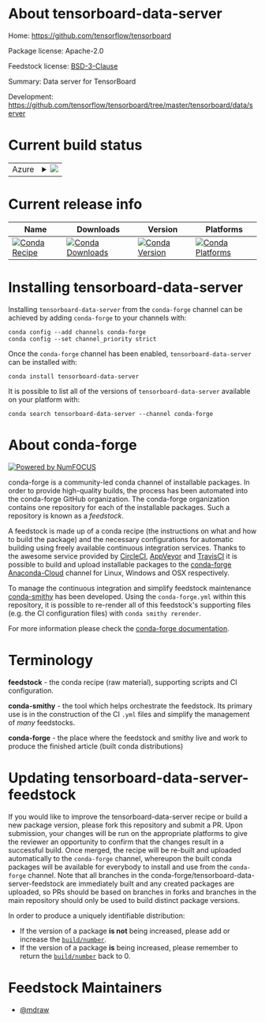 About tensorboard-data-server
=============================

Home: https://github.com/tensorflow/tensorboard

Package license: Apache-2.0

Feedstock license: [BSD-3-Clause](https://github.com/conda-forge/tensorboard-data-server-feedstock/blob/master/LICENSE.txt)

Summary: Data server for TensorBoard

Development: https://github.com/tensorflow/tensorboard/tree/master/tensorboard/data/server

Current build status
====================


<table>
    
  <tr>
    <td>Azure</td>
    <td>
      <details>
        <summary>
          <a href="https://dev.azure.com/conda-forge/feedstock-builds/_build/latest?definitionId=12968&branchName=master">
            <img src="https://dev.azure.com/conda-forge/feedstock-builds/_apis/build/status/tensorboard-data-server-feedstock?branchName=master">
          </a>
        </summary>
        <table>
          <thead><tr><th>Variant</th><th>Status</th></tr></thead>
          <tbody><tr>
              <td>linux_64_openssl1.1.1python3.7.____73_pypy</td>
              <td>
                <a href="https://dev.azure.com/conda-forge/feedstock-builds/_build/latest?definitionId=12968&branchName=master">
                  <img src="https://dev.azure.com/conda-forge/feedstock-builds/_apis/build/status/tensorboard-data-server-feedstock?branchName=master&jobName=linux&configuration=linux_64_openssl1.1.1python3.7.____73_pypy" alt="variant">
                </a>
              </td>
            </tr><tr>
              <td>linux_64_openssl1.1.1python3.7.____cpython</td>
              <td>
                <a href="https://dev.azure.com/conda-forge/feedstock-builds/_build/latest?definitionId=12968&branchName=master">
                  <img src="https://dev.azure.com/conda-forge/feedstock-builds/_apis/build/status/tensorboard-data-server-feedstock?branchName=master&jobName=linux&configuration=linux_64_openssl1.1.1python3.7.____cpython" alt="variant">
                </a>
              </td>
            </tr><tr>
              <td>linux_64_openssl1.1.1python3.8.____cpython</td>
              <td>
                <a href="https://dev.azure.com/conda-forge/feedstock-builds/_build/latest?definitionId=12968&branchName=master">
                  <img src="https://dev.azure.com/conda-forge/feedstock-builds/_apis/build/status/tensorboard-data-server-feedstock?branchName=master&jobName=linux&configuration=linux_64_openssl1.1.1python3.8.____cpython" alt="variant">
                </a>
              </td>
            </tr><tr>
              <td>linux_64_openssl1.1.1python3.9.____cpython</td>
              <td>
                <a href="https://dev.azure.com/conda-forge/feedstock-builds/_build/latest?definitionId=12968&branchName=master">
                  <img src="https://dev.azure.com/conda-forge/feedstock-builds/_apis/build/status/tensorboard-data-server-feedstock?branchName=master&jobName=linux&configuration=linux_64_openssl1.1.1python3.9.____cpython" alt="variant">
                </a>
              </td>
            </tr><tr>
              <td>linux_64_openssl3python3.7.____73_pypy</td>
              <td>
                <a href="https://dev.azure.com/conda-forge/feedstock-builds/_build/latest?definitionId=12968&branchName=master">
                  <img src="https://dev.azure.com/conda-forge/feedstock-builds/_apis/build/status/tensorboard-data-server-feedstock?branchName=master&jobName=linux&configuration=linux_64_openssl3python3.7.____73_pypy" alt="variant">
                </a>
              </td>
            </tr><tr>
              <td>linux_64_openssl3python3.7.____cpython</td>
              <td>
                <a href="https://dev.azure.com/conda-forge/feedstock-builds/_build/latest?definitionId=12968&branchName=master">
                  <img src="https://dev.azure.com/conda-forge/feedstock-builds/_apis/build/status/tensorboard-data-server-feedstock?branchName=master&jobName=linux&configuration=linux_64_openssl3python3.7.____cpython" alt="variant">
                </a>
              </td>
            </tr><tr>
              <td>linux_64_openssl3python3.8.____cpython</td>
              <td>
                <a href="https://dev.azure.com/conda-forge/feedstock-builds/_build/latest?definitionId=12968&branchName=master">
                  <img src="https://dev.azure.com/conda-forge/feedstock-builds/_apis/build/status/tensorboard-data-server-feedstock?branchName=master&jobName=linux&configuration=linux_64_openssl3python3.8.____cpython" alt="variant">
                </a>
              </td>
            </tr><tr>
              <td>linux_64_openssl3python3.9.____cpython</td>
              <td>
                <a href="https://dev.azure.com/conda-forge/feedstock-builds/_build/latest?definitionId=12968&branchName=master">
                  <img src="https://dev.azure.com/conda-forge/feedstock-builds/_apis/build/status/tensorboard-data-server-feedstock?branchName=master&jobName=linux&configuration=linux_64_openssl3python3.9.____cpython" alt="variant">
                </a>
              </td>
            </tr><tr>
              <td>osx_64_openssl1.1.1python3.7.____73_pypy</td>
              <td>
                <a href="https://dev.azure.com/conda-forge/feedstock-builds/_build/latest?definitionId=12968&branchName=master">
                  <img src="https://dev.azure.com/conda-forge/feedstock-builds/_apis/build/status/tensorboard-data-server-feedstock?branchName=master&jobName=osx&configuration=osx_64_openssl1.1.1python3.7.____73_pypy" alt="variant">
                </a>
              </td>
            </tr><tr>
              <td>osx_64_openssl1.1.1python3.7.____cpython</td>
              <td>
                <a href="https://dev.azure.com/conda-forge/feedstock-builds/_build/latest?definitionId=12968&branchName=master">
                  <img src="https://dev.azure.com/conda-forge/feedstock-builds/_apis/build/status/tensorboard-data-server-feedstock?branchName=master&jobName=osx&configuration=osx_64_openssl1.1.1python3.7.____cpython" alt="variant">
                </a>
              </td>
            </tr><tr>
              <td>osx_64_openssl1.1.1python3.8.____cpython</td>
              <td>
                <a href="https://dev.azure.com/conda-forge/feedstock-builds/_build/latest?definitionId=12968&branchName=master">
                  <img src="https://dev.azure.com/conda-forge/feedstock-builds/_apis/build/status/tensorboard-data-server-feedstock?branchName=master&jobName=osx&configuration=osx_64_openssl1.1.1python3.8.____cpython" alt="variant">
                </a>
              </td>
            </tr><tr>
              <td>osx_64_openssl1.1.1python3.9.____cpython</td>
              <td>
                <a href="https://dev.azure.com/conda-forge/feedstock-builds/_build/latest?definitionId=12968&branchName=master">
                  <img src="https://dev.azure.com/conda-forge/feedstock-builds/_apis/build/status/tensorboard-data-server-feedstock?branchName=master&jobName=osx&configuration=osx_64_openssl1.1.1python3.9.____cpython" alt="variant">
                </a>
              </td>
            </tr><tr>
              <td>osx_64_openssl3python3.7.____73_pypy</td>
              <td>
                <a href="https://dev.azure.com/conda-forge/feedstock-builds/_build/latest?definitionId=12968&branchName=master">
                  <img src="https://dev.azure.com/conda-forge/feedstock-builds/_apis/build/status/tensorboard-data-server-feedstock?branchName=master&jobName=osx&configuration=osx_64_openssl3python3.7.____73_pypy" alt="variant">
                </a>
              </td>
            </tr><tr>
              <td>osx_64_openssl3python3.7.____cpython</td>
              <td>
                <a href="https://dev.azure.com/conda-forge/feedstock-builds/_build/latest?definitionId=12968&branchName=master">
                  <img src="https://dev.azure.com/conda-forge/feedstock-builds/_apis/build/status/tensorboard-data-server-feedstock?branchName=master&jobName=osx&configuration=osx_64_openssl3python3.7.____cpython" alt="variant">
                </a>
              </td>
            </tr><tr>
              <td>osx_64_openssl3python3.8.____cpython</td>
              <td>
                <a href="https://dev.azure.com/conda-forge/feedstock-builds/_build/latest?definitionId=12968&branchName=master">
                  <img src="https://dev.azure.com/conda-forge/feedstock-builds/_apis/build/status/tensorboard-data-server-feedstock?branchName=master&jobName=osx&configuration=osx_64_openssl3python3.8.____cpython" alt="variant">
                </a>
              </td>
            </tr><tr>
              <td>osx_64_openssl3python3.9.____cpython</td>
              <td>
                <a href="https://dev.azure.com/conda-forge/feedstock-builds/_build/latest?definitionId=12968&branchName=master">
                  <img src="https://dev.azure.com/conda-forge/feedstock-builds/_apis/build/status/tensorboard-data-server-feedstock?branchName=master&jobName=osx&configuration=osx_64_openssl3python3.9.____cpython" alt="variant">
                </a>
              </td>
            </tr><tr>
              <td>osx_arm64_openssl1.1.1python3.8.____cpython</td>
              <td>
                <a href="https://dev.azure.com/conda-forge/feedstock-builds/_build/latest?definitionId=12968&branchName=master">
                  <img src="https://dev.azure.com/conda-forge/feedstock-builds/_apis/build/status/tensorboard-data-server-feedstock?branchName=master&jobName=osx&configuration=osx_arm64_openssl1.1.1python3.8.____cpython" alt="variant">
                </a>
              </td>
            </tr><tr>
              <td>osx_arm64_openssl1.1.1python3.9.____cpython</td>
              <td>
                <a href="https://dev.azure.com/conda-forge/feedstock-builds/_build/latest?definitionId=12968&branchName=master">
                  <img src="https://dev.azure.com/conda-forge/feedstock-builds/_apis/build/status/tensorboard-data-server-feedstock?branchName=master&jobName=osx&configuration=osx_arm64_openssl1.1.1python3.9.____cpython" alt="variant">
                </a>
              </td>
            </tr><tr>
              <td>osx_arm64_openssl3python3.8.____cpython</td>
              <td>
                <a href="https://dev.azure.com/conda-forge/feedstock-builds/_build/latest?definitionId=12968&branchName=master">
                  <img src="https://dev.azure.com/conda-forge/feedstock-builds/_apis/build/status/tensorboard-data-server-feedstock?branchName=master&jobName=osx&configuration=osx_arm64_openssl3python3.8.____cpython" alt="variant">
                </a>
              </td>
            </tr><tr>
              <td>osx_arm64_openssl3python3.9.____cpython</td>
              <td>
                <a href="https://dev.azure.com/conda-forge/feedstock-builds/_build/latest?definitionId=12968&branchName=master">
                  <img src="https://dev.azure.com/conda-forge/feedstock-builds/_apis/build/status/tensorboard-data-server-feedstock?branchName=master&jobName=osx&configuration=osx_arm64_openssl3python3.9.____cpython" alt="variant">
                </a>
              </td>
            </tr><tr>
              <td>win_64_python3.7.____73_pypy</td>
              <td>
                <a href="https://dev.azure.com/conda-forge/feedstock-builds/_build/latest?definitionId=12968&branchName=master">
                  <img src="https://dev.azure.com/conda-forge/feedstock-builds/_apis/build/status/tensorboard-data-server-feedstock?branchName=master&jobName=win&configuration=win_64_python3.7.____73_pypy" alt="variant">
                </a>
              </td>
            </tr><tr>
              <td>win_64_python3.7.____cpython</td>
              <td>
                <a href="https://dev.azure.com/conda-forge/feedstock-builds/_build/latest?definitionId=12968&branchName=master">
                  <img src="https://dev.azure.com/conda-forge/feedstock-builds/_apis/build/status/tensorboard-data-server-feedstock?branchName=master&jobName=win&configuration=win_64_python3.7.____cpython" alt="variant">
                </a>
              </td>
            </tr><tr>
              <td>win_64_python3.8.____cpython</td>
              <td>
                <a href="https://dev.azure.com/conda-forge/feedstock-builds/_build/latest?definitionId=12968&branchName=master">
                  <img src="https://dev.azure.com/conda-forge/feedstock-builds/_apis/build/status/tensorboard-data-server-feedstock?branchName=master&jobName=win&configuration=win_64_python3.8.____cpython" alt="variant">
                </a>
              </td>
            </tr><tr>
              <td>win_64_python3.9.____cpython</td>
              <td>
                <a href="https://dev.azure.com/conda-forge/feedstock-builds/_build/latest?definitionId=12968&branchName=master">
                  <img src="https://dev.azure.com/conda-forge/feedstock-builds/_apis/build/status/tensorboard-data-server-feedstock?branchName=master&jobName=win&configuration=win_64_python3.9.____cpython" alt="variant">
                </a>
              </td>
            </tr>
          </tbody>
        </table>
      </details>
    </td>
  </tr>
</table>

Current release info
====================

| Name | Downloads | Version | Platforms |
| --- | --- | --- | --- |
| [![Conda Recipe](https://img.shields.io/badge/recipe-tensorboard--data--server-green.svg)](https://anaconda.org/conda-forge/tensorboard-data-server) | [![Conda Downloads](https://img.shields.io/conda/dn/conda-forge/tensorboard-data-server.svg)](https://anaconda.org/conda-forge/tensorboard-data-server) | [![Conda Version](https://img.shields.io/conda/vn/conda-forge/tensorboard-data-server.svg)](https://anaconda.org/conda-forge/tensorboard-data-server) | [![Conda Platforms](https://img.shields.io/conda/pn/conda-forge/tensorboard-data-server.svg)](https://anaconda.org/conda-forge/tensorboard-data-server) |

Installing tensorboard-data-server
==================================

Installing `tensorboard-data-server` from the `conda-forge` channel can be achieved by adding `conda-forge` to your channels with:

```
conda config --add channels conda-forge
conda config --set channel_priority strict
```

Once the `conda-forge` channel has been enabled, `tensorboard-data-server` can be installed with:

```
conda install tensorboard-data-server
```

It is possible to list all of the versions of `tensorboard-data-server` available on your platform with:

```
conda search tensorboard-data-server --channel conda-forge
```


About conda-forge
=================

[![Powered by NumFOCUS](https://img.shields.io/badge/powered%20by-NumFOCUS-orange.svg?style=flat&colorA=E1523D&colorB=007D8A)](http://numfocus.org)

conda-forge is a community-led conda channel of installable packages.
In order to provide high-quality builds, the process has been automated into the
conda-forge GitHub organization. The conda-forge organization contains one repository
for each of the installable packages. Such a repository is known as a *feedstock*.

A feedstock is made up of a conda recipe (the instructions on what and how to build
the package) and the necessary configurations for automatic building using freely
available continuous integration services. Thanks to the awesome service provided by
[CircleCI](https://circleci.com/), [AppVeyor](https://www.appveyor.com/)
and [TravisCI](https://travis-ci.com/) it is possible to build and upload installable
packages to the [conda-forge](https://anaconda.org/conda-forge)
[Anaconda-Cloud](https://anaconda.org/) channel for Linux, Windows and OSX respectively.

To manage the continuous integration and simplify feedstock maintenance
[conda-smithy](https://github.com/conda-forge/conda-smithy) has been developed.
Using the ``conda-forge.yml`` within this repository, it is possible to re-render all of
this feedstock's supporting files (e.g. the CI configuration files) with ``conda smithy rerender``.

For more information please check the [conda-forge documentation](https://conda-forge.org/docs/).

Terminology
===========

**feedstock** - the conda recipe (raw material), supporting scripts and CI configuration.

**conda-smithy** - the tool which helps orchestrate the feedstock.
                   Its primary use is in the construction of the CI ``.yml`` files
                   and simplify the management of *many* feedstocks.

**conda-forge** - the place where the feedstock and smithy live and work to
                  produce the finished article (built conda distributions)


Updating tensorboard-data-server-feedstock
==========================================

If you would like to improve the tensorboard-data-server recipe or build a new
package version, please fork this repository and submit a PR. Upon submission,
your changes will be run on the appropriate platforms to give the reviewer an
opportunity to confirm that the changes result in a successful build. Once
merged, the recipe will be re-built and uploaded automatically to the
`conda-forge` channel, whereupon the built conda packages will be available for
everybody to install and use from the `conda-forge` channel.
Note that all branches in the conda-forge/tensorboard-data-server-feedstock are
immediately built and any created packages are uploaded, so PRs should be based
on branches in forks and branches in the main repository should only be used to
build distinct package versions.

In order to produce a uniquely identifiable distribution:
 * If the version of a package **is not** being increased, please add or increase
   the [``build/number``](https://docs.conda.io/projects/conda-build/en/latest/resources/define-metadata.html#build-number-and-string).
 * If the version of a package **is** being increased, please remember to return
   the [``build/number``](https://docs.conda.io/projects/conda-build/en/latest/resources/define-metadata.html#build-number-and-string)
   back to 0.

Feedstock Maintainers
=====================

* [@mdraw](https://github.com/mdraw/)

